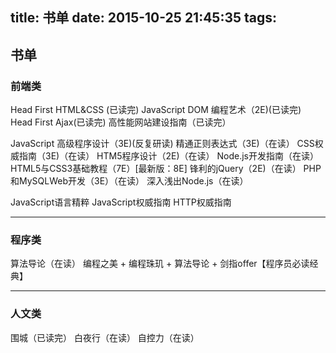 title: 书单
date: 2015-10-25 21:45:35
tags:
---
## 书单

### 前端类
Head First HTML&CSS (已读完)
JavaScript DOM 编程艺术（2E)(已读完)
Head First Ajax(已读完)
高性能网站建设指南（已读完）

JavaScript 高级程序设计（3E)(反复研读)
精通正则表达式（3E)（在读）
CSS权威指南（3E)（在读）
HTM5程序设计（2E)（在读）
Node.js开发指南（在读）
HTML5与CSS3基础教程（7E）[最新版：8E]
锋利的jQuery（2E)（在读）
PHP和MySQLWeb开发（3E）（在读）
深入浅出Node.js（在读）

JavaScript语言精粹
JavaScript权威指南
HTTP权威指南

***
### 程序类
算法导论（在读）
编程之美 + 编程珠玑 + 算法导论 + 剑指offer【程序员必读经典】


***

### 人文类
围城（已读完）
白夜行（在读）
自控力（在读）
